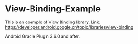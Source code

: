 # View-Binding-Example

This is an example of View Binding library. Link: https://developer.android.google.cn/topic/libraries/view-binding

Android Gradle Plugin 3.6.0 and after.
